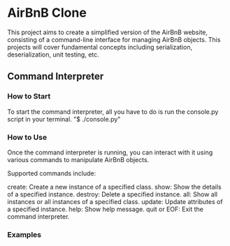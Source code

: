 # AirBnB Clone
This project aims to create a simplified version of the AirBnB website, consisting of a command-line interface for managing AirBnB objects. This projects will cover fundamental concepts including serialization, deserialization, unit testing, etc.

## Command Interpreter

### How to Start
To start the command interpreter, all you have to do is run the console.py script in your terminal.
"$ ./console.py"

### How to Use
Once the command interpreter is running, you can interact with it using various commands to manipulate AirBnB objects.

Supported commands include:

create: Create a new instance of a specified class.
show: Show the details of a specified instance.
destroy: Delete a specified instance.
all: Show all instances or all instances of a specified class.
update: Update attributes of a specified instance.
help: Show help message.
quit or EOF: Exit the command interpreter.

### Examples
